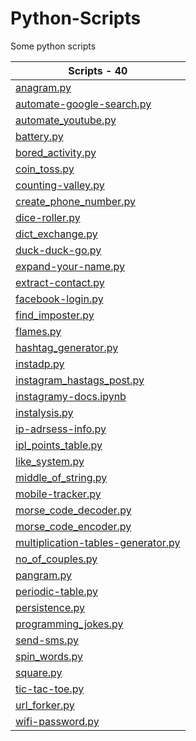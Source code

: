 # Python-Scripts

Some python scripts

| **Scripts - 40**|
|--------------|
| [anagram.py](https://github.com/yogeshwaran01/Python-Scripts/blob/master/Scripts/anagram.py) |
| [automate-google-search.py](https://github.com/yogeshwaran01/Python-Scripts/blob/master/Scripts/automate-google-search.py) |
| [automate_youtube.py](https://github.com/yogeshwaran01/Python-Scripts/blob/master/Scripts/automate_youtube.py) |
| [battery.py](https://github.com/yogeshwaran01/Python-Scripts/blob/master/Scripts/battery.py) |
| [bored_activity.py](https://github.com/yogeshwaran01/Python-Scripts/blob/master/Scripts/bored_activity.py) |
| [coin_toss.py](https://github.com/yogeshwaran01/Python-Scripts/blob/master/Scripts/coin_toss.py) |
| [counting-valley.py](https://github.com/yogeshwaran01/Python-Scripts/blob/master/Scripts/counting-valley.py) |
| [create_phone_number.py](https://github.com/yogeshwaran01/Python-Scripts/blob/master/Scripts/create_phone_number.py) |
| [dice-roller.py](https://github.com/yogeshwaran01/Python-Scripts/blob/master/Scripts/dice-roller.py) |
| [dict_exchange.py](https://github.com/yogeshwaran01/Python-Scripts/blob/master/Scripts/dict_exchange.py) |
| [duck-duck-go.py](https://github.com/yogeshwaran01/Python-Scripts/blob/master/Scripts/duck-duck-go.py) |
| [expand-your-name.py](https://github.com/yogeshwaran01/Python-Scripts/blob/master/Scripts/expand-your-name.py) |
| [extract-contact.py](https://github.com/yogeshwaran01/Python-Scripts/blob/master/Scripts/extract-contact.py) |
| [facebook-login.py](https://github.com/yogeshwaran01/Python-Scripts/blob/master/Scripts/facebook-login.py) |
| [find_imposter.py](https://github.com/yogeshwaran01/Python-Scripts/blob/master/Scripts/find_imposter.py) |
| [flames.py](https://github.com/yogeshwaran01/Python-Scripts/blob/master/Scripts/flames.py) |
| [hashtag_generator.py](https://github.com/yogeshwaran01/Python-Scripts/blob/master/Scripts/hashtag_generator.py) |
| [instadp.py](https://github.com/yogeshwaran01/Python-Scripts/blob/master/Scripts/instadp.py) |
| [instagram_hastags_post.py](https://github.com/yogeshwaran01/Python-Scripts/blob/master/Scripts/instagram_hastags_post.py) |
| [instagramy-docs.ipynb](https://github.com/yogeshwaran01/Python-Scripts/blob/master/Scripts/instagramy-docs.ipynb) |
| [instalysis.py](https://github.com/yogeshwaran01/Python-Scripts/blob/master/Scripts/instalysis.py) |
| [ip-adrsess-info.py](https://github.com/yogeshwaran01/Python-Scripts/blob/master/Scripts/ip-adrsess-info.py) |
| [ipl_points_table.py](https://github.com/yogeshwaran01/Python-Scripts/blob/master/Scripts/ipl_points_table.py) |
| [like_system.py](https://github.com/yogeshwaran01/Python-Scripts/blob/master/Scripts/like_system.py) |
| [middle_of_string.py](https://github.com/yogeshwaran01/Python-Scripts/blob/master/Scripts/middle_of_string.py) |
| [mobile-tracker.py](https://github.com/yogeshwaran01/Python-Scripts/blob/master/Scripts/mobile-tracker.py) |
| [morse_code_decoder.py](https://github.com/yogeshwaran01/Python-Scripts/blob/master/Scripts/morse_code_decoder.py) |
| [morse_code_encoder.py](https://github.com/yogeshwaran01/Python-Scripts/blob/master/Scripts/morse_code_encoder.py) |
| [multiplication-tables-generator.py](https://github.com/yogeshwaran01/Python-Scripts/blob/master/Scripts/multiplication-tables-generator.py) |
| [no_of_couples.py](https://github.com/yogeshwaran01/Python-Scripts/blob/master/Scripts/no_of_couples.py) |
| [pangram.py](https://github.com/yogeshwaran01/Python-Scripts/blob/master/Scripts/pangram.py) |
| [periodic-table.py](https://github.com/yogeshwaran01/Python-Scripts/blob/master/Scripts/periodic-table.py) |
| [persistence.py](https://github.com/yogeshwaran01/Python-Scripts/blob/master/Scripts/persistence.py) |
| [programming_jokes.py](https://github.com/yogeshwaran01/Python-Scripts/blob/master/Scripts/programming_jokes.py) |
| [send-sms.py](https://github.com/yogeshwaran01/Python-Scripts/blob/master/Scripts/send-sms.py) |
| [spin_words.py](https://github.com/yogeshwaran01/Python-Scripts/blob/master/Scripts/spin_words.py) |
| [square.py](https://github.com/yogeshwaran01/Python-Scripts/blob/master/Scripts/square.py) |
| [tic-tac-toe.py](https://github.com/yogeshwaran01/Python-Scripts/blob/master/Scripts/tic-tac-toe.py) |
| [url_forker.py](https://github.com/yogeshwaran01/Python-Scripts/blob/master/Scripts/url_forker.py) |
| [wifi-password.py](https://github.com/yogeshwaran01/Python-Scripts/blob/master/Scripts/wifi-password.py) |
